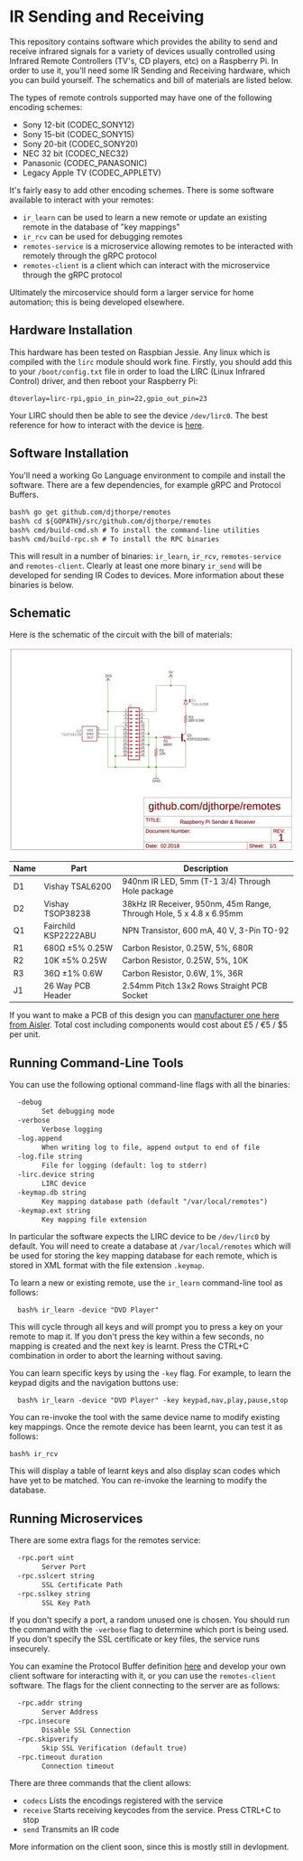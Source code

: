 # IR Sending and Receiving

This repository contains software which provides the ability to send 
and receive infrared signals for a variety of devices usually controlled
using Infrared Remote Controllers (TV's, CD players, etc)
on a Raspberry Pi. In order to use it, you'll need some IR Sending and 
Receiving hardware, which you can build yourself. The schematics and bill of 
materials are listed below.

The types of remote controls supported may have one of the following encoding
schemes:

  * Sony 12-bit (CODEC_SONY12)
  * Sony 15-bit (CODEC_SONY15)
  * Sony 20-bit (CODEC_SONY20)
  * NEC 32 bit (CODEC_NEC32)
  * Panasonic (CODEC_PANASONIC)
  * Legacy Apple TV (CODEC_APPLETV)

It's fairly easy to add other encoding schemes. There is some software available
to interact with your remotes:

  * `ir_learn` can be used to learn a new remote or update an existing remote
    in the database of "key mappings"
  * `ir_rcv` can be used for debugging remotes
  * `remotes-service` is a microservice allowing remotes to be interacted with
    remotely through the gRPC protocol
  * `remotes-client` is a client which can interact with the microservice through
    the gRPC protocol

Ultimately the mircoservice should form a larger service for home automation; this
is being developed elsewhere.

## Hardware Installation

This hardware has been tested on Raspbian Jessie. Any linux which is compiled
with the `lirc` module should work fine. Firstly, you should add this 
to your `/boot/config.txt` file in order to load the LIRC (Linux Infrared Control) 
driver, and then reboot your Raspberry Pi:

```
dtoverlay=lirc-rpi,gpio_in_pin=22,gpio_out_pin=23
```

Your LIRC should then be able to see the device `/dev/lirc0`. The best reference
for how to interact with the device is [here](https://www.kernel.org/doc/html/latest/media/uapi/rc/lirc-dev-intro.html).

## Software Installation

You'll need a working Go Language environment to compile and install the software. There are
a few dependencies, for example gRPC and Protocol Buffers.

```
bash% go get github.com/djthorpe/remotes
bash% cd ${GOPATH}/src/github.com/djthorpe/remotes
bash% cmd/build-cmd.sh # To install the command-line utilities
bash% cmd/build-rpc.sh # To install the RPC binaries
```

This will result in a number of binaries: `ir_learn`, `ir_rcv`, `remotes-service` and `remotes-client`.
Clearly at least one more binary `ir_send` will be developed for sending IR Codes to devices. More
information about these binaries is below.

## Schematic

Here is the schematic of the circuit with the bill of materials:

![IR Schematic](https://raw.githubusercontent.com/djthorpe/remotes/master/etc/ir_schematic.png)

| Name | Part                  | Description |
| ---- | ---- | ---- |
| D1   |  Vishay TSAL6200      | 940nm IR LED, 5mm (T-1 3/4) Through Hole package |
| D2   |  Vishay TSOP38238     | 38kHz IR Receiver, 950nm, 45m Range, Through Hole, 5 x 4.8 x 6.95mm |
| Q1   |  Fairchild KSP2222ABU | NPN Transistor, 600 mA, 40 V, 3-Pin TO-92 |
| R1   |  680Ω ±5% 0.25W       | Carbon Resistor, 0.25W, 5%, 680R |
| R2   |  10K  ±5% 0.25W       | Carbon Resistor, 0.25W, 5%, 10K |
| R3   |  36Ω ±1% 0.6W         | Carbon Resistor, 0.6W, 1%, 36R |
| J1   |  26 Way PCB Header    | 2.54mm Pitch 13x2 Rows Straight PCB Socket |

If you want to make a PCB of this design you can [manufacturer one here from Aisler](https://aisler.net/djthorpe/djthorpe/raspberry-pi-ir-sender-receiver). Total cost
including components would cost about £5 / €5 / $5 per unit.

## Running Command-Line Tools

You can use the following optional command-line flags with all the binaries:

```
  -debug
    	Set debugging mode
  -verbose
    	Verbose logging
  -log.append
    	When writing log to file, append output to end of file
  -log.file string
    	File for logging (default: log to stderr)
  -lirc.device string
      	LIRC device
  -keymap.db string
    	Key mapping database path (default "/var/local/remotes")
  -keymap.ext string
    	Key mapping file extension          
```

In particular the software expects the LIRC device to be `/dev/lirc0` by default. You will
need to create a database at `/var/local/remotes` which will be used for storing the
key mapping database for each remote, which is stored in XML format with the file
extension `.keymap`.

To learn a new or existing remote, use the `ir_learn` command-line tool as follows:

```
  bash% ir_learn -device "DVD Player"
```

This will cycle through all keys and will prompt you to press a key on your remote to map it.
If you don't press the key within a few seconds, no mapping is created and the next key is
learnt. Press the CTRL+C combination in order to abort the learning without saving.

You can learn specific keys by using the `-key` flag. For example, to learn the keypad digits
and the navigation buttons use:

```
  bash% ir_learn -device "DVD Player" -key keypad,nav,play,pause,stop
```

You can re-invoke the tool with the same device name to modify existing key mappings. Once the
remote device has been learnt, you can test it as follows:

```
bash% ir_rcv
```

This will display a table of learnt keys and also display scan codes which have yet to be matched.
You can re-invoke the learning to modify the database.

## Running Microservices

There are some extra flags for the remotes service:

```
  -rpc.port uint
    	Server Port
  -rpc.sslcert string
    	SSL Certificate Path
  -rpc.sslkey string
    	SSL Key Path
```

If you don't specify a port, a random unused one is chosen. You should run the command with the `-verbose`
flag to determine which port is being used. If you don't specify the SSL certificate or key files, the 
service runs insecurely.

You can examine the Protocol Buffer definition [here](https://raw.githubusercontent.com/djthorpe/remotes/master/protobuf/remotes)
and develop your own client software for interacting with it, or you can use the `remotes-client` software. The flags for the
client connecting to the server are as follows:

```
  -rpc.addr string
    	Server Address
  -rpc.insecure
    	Disable SSL Connection
  -rpc.skipverify
    	Skip SSL Verification (default true)
  -rpc.timeout duration
    	Connection timeout
```

There are three commands that the client allows:

  * `codecs` Lists the encodings registered with the service
  * `receive` Starts receiving keycodes from the service. Press CTRL+C to stop
  * `send` Transmits an IR code

More information on the client soon, since this is mostly still in devlopment.







